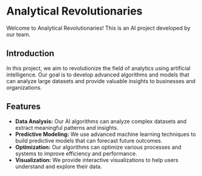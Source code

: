 # Analytical Revolutionaries

Welcome to Analytical Revolutionaries! This is an AI project developed by our team.

## Introduction

In this project, we aim to revolutionize the field of analytics using artificial intelligence. Our goal is to develop advanced algorithms and models that can analyze large datasets and provide valuable insights to businesses and organizations.

## Features

- **Data Analysis:** Our AI algorithms can analyze complex datasets and extract meaningful patterns and insights.
- **Predictive Modeling:** We use advanced machine learning techniques to build predictive models that can forecast future outcomes.
- **Optimization:** Our algorithms can optimize various processes and systems to improve efficiency and performance.
- **Visualization:** We provide interactive visualizations to help users understand and explore their data.
